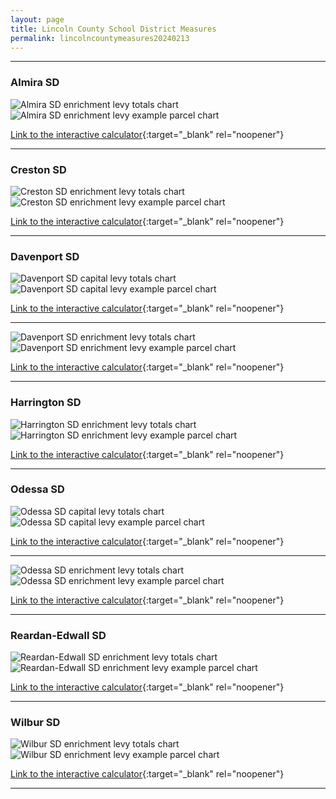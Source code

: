 ```yaml
---
layout: page
title: Lincoln County School District Measures
permalink: lincolncountymeasures20240213
---
```


___

### Almira SD

![Almira SD enrichment levy totals chart](pagesManual/LeviesReport/20240213/AlmiraEnrichment.png "Almira SD enrichment levy totals chart")
![Almira SD enrichment levy example parcel chart](pagesManual/LeviesReport/20240213/AlmiraEnrichmentParcel.png "Almira SD enrichment  example parcel chart")

[Link to the interactive calculator](calculator_almira_enrichment_20240213_enhanced){:target="_blank" rel="noopener"}

___

### Creston SD

![Creston SD enrichment levy totals chart](pagesManual/LeviesReport/20240213/CrestonEnrichment.png "Creston SD enrichment levy totals chart")
![Creston SD enrichment levy example parcel chart](pagesManual/LeviesReport/20240213/CrestonEnrichmentParcel.png "Creston SD enrichment  example parcel chart")

[Link to the interactive calculator](calculator_creston_enrichment_20240213_enhanced){:target="_blank" rel="noopener"}

___

### Davenport SD

![Davenport SD capital levy totals chart](pagesManual/LeviesReport/20240213/DavenportCapital.png "Davenport SD capital levy totals chart")
![Davenport SD capital levy example parcel chart](pagesManual/LeviesReport/20240213/DavenportCapitalParcel.png "Davenport SD capital  example parcel chart")

[Link to the interactive calculator](calculator_davenport_capital_20240213_enhanced){:target="_blank" rel="noopener"}

___


![Davenport SD enrichment levy totals chart](pagesManual/LeviesReport/20240213/DavenportEnrichment.png "Davenport SD enrichment levy totals chart")
![Davenport SD enrichment levy example parcel chart](pagesManual/LeviesReport/20240213/DavenportEnrichmentParcel.png "Davenport SD enrichment  example parcel chart")

[Link to the interactive calculator](calculator_davenport_enrichment_20240213_enhanced){:target="_blank" rel="noopener"}

___

### Harrington SD

![Harrington SD enrichment levy totals chart](pagesManual/LeviesReport/20240213/HarringtonEnrichment.png "Harrington SD enrichment levy totals chart")
![Harrington SD enrichment levy example parcel chart](pagesManual/LeviesReport/20240213/HarringtonEnrichmentParcel.png "Harrington SD enrichment  example parcel chart")

[Link to the interactive calculator](calculator_harrington_enrichment_20240213_enhanced){:target="_blank" rel="noopener"}

___

### Odessa SD

![Odessa SD capital levy totals chart](pagesManual/LeviesReport/20240213/OdessaCapital.png "Odessa SD capital levy totals chart")
![Odessa SD capital levy example parcel chart](pagesManual/LeviesReport/20240213/OdessaCapitalParcel.png "Odessa SD capital  example parcel chart")

[Link to the interactive calculator](calculator_odessa_capital_20240213_enhanced){:target="_blank" rel="noopener"}

___


![Odessa SD enrichment levy totals chart](pagesManual/LeviesReport/20240213/OdessaEnrichment.png "Odessa SD enrichment levy totals chart")
![Odessa SD enrichment levy example parcel chart](pagesManual/LeviesReport/20240213/OdessaEnrichmentParcel.png "Odessa SD enrichment  example parcel chart")

[Link to the interactive calculator](calculator_odessa_enrichment_20240213_enhanced){:target="_blank" rel="noopener"}

___

### Reardan-Edwall SD

![Reardan-Edwall SD enrichment levy totals chart](pagesManual/LeviesReport/20240213/Reardan-EdwallEnrichment.png "Reardan-Edwall SD enrichment levy totals chart")
![Reardan-Edwall SD enrichment levy example parcel chart](pagesManual/LeviesReport/20240213/Reardan-EdwallEnrichmentParcel.png "Reardan-Edwall SD enrichment  example parcel chart")

[Link to the interactive calculator](calculator_reardan-edwall_enrichment_20240213_enhanced){:target="_blank" rel="noopener"}

___

### Wilbur SD

![Wilbur SD enrichment levy totals chart](pagesManual/LeviesReport/20240213/WilburEnrichment.png "Wilbur SD enrichment levy totals chart")
![Wilbur SD enrichment levy example parcel chart](pagesManual/LeviesReport/20240213/WilburEnrichmentParcel.png "Wilbur SD enrichment  example parcel chart")

[Link to the interactive calculator](calculator_wilbur_enrichment_20240213_enhanced){:target="_blank" rel="noopener"}

___

